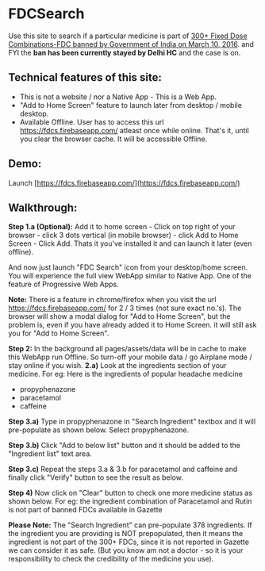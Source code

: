 # FDCSearch
Use this site to search if a particular medicine is part of [300+ Fixed Dose Combinations-FDC banned by Government of India on March 10, 2016](http://indianexpress.com/article/india/india-news-india/do-you-take-one-of-these-300-banned-drugs/). and FYI the **ban has been currently stayed by Delhi HC** and the case is on.

Technical features of this site:
--------------------------------
+ This is not a website / nor a Native App - This is a Web App.
+ "Add to Home Screen" feature to launch later from desktop / mobile desktop.
+ Available Offline. User has to access this url https://fdcs.firebaseapp.com/ atleast once while online. That's it, until you clear the browser cache. It will be accessible Offline.

Demo:
-----
Launch [https://fdcs.firebaseapp.com/](https://fdcs.firebaseapp.com/)

Walkthrough:
------------
**Step 1.a (Optional):** Add it to home screen - Click on top right of your browser - click 3 dots vertical (in mobile browser) - click Add to Home Screen - Click Add. Thats it you've installed it and can launch it later (even offline).

And now just launch "FDC Search" icon from your desktop/home screen. You will experience the full view WebApp similar to Native App. One of the feature of Progressive Web Apps.

**Note:** There is a feature in chrome/firefox when you visit the url https://fdcs.firebaseapp.com/ for 2 / 3 times (not sure exact no.'s). The browser will show a modal dialog for "Add to Home Screen", but the problem is, even if you have already added it to Home Screen. it will still ask you for "Add to Home Screen".

**Step 2:** In the background all pages/assets/data will be in cache to make this WebApp run Offline. So turn-off your mobile data / go Airplane mode / stay online if you wish.
**2.a)** Look at the ingredients section of your medicine. 
For eg: Here is the ingredients of popular headache medicine
+ propyphenazone
+ paracetamol
+ caffeine

**Step 3.a)** Type in propyphenazone in "Search Ingredient" textbox and it will pre-populate as shown below. Select propyphenazone.

**Step 3.b)** Click "Add to below list" button and it should be added to the "Ingredient list" text area.

**Step 3.c)** Repeat the steps 3.a & 3.b for paracetamol and caffeine and finally click "Verify" button to see the result as below.

**Step 4)** Now click on "Clear" button to check one more medicine status as shown below. For eg: the ingredient combination of Paracetamol and Rutin is not part of banned FDCs available in Gazette

**Please Note:** The "Search Ingredient" can pre-populate 378 ingredients. If the ingredient you are providing is NOT prepopulated, then it means the ingredient is not part of the 300+ FDCs, since it is not reported in Gazette we can consider it as safe. (But you know am not a doctor - so it is your responsibility to check the credibility of the medicine you use).
